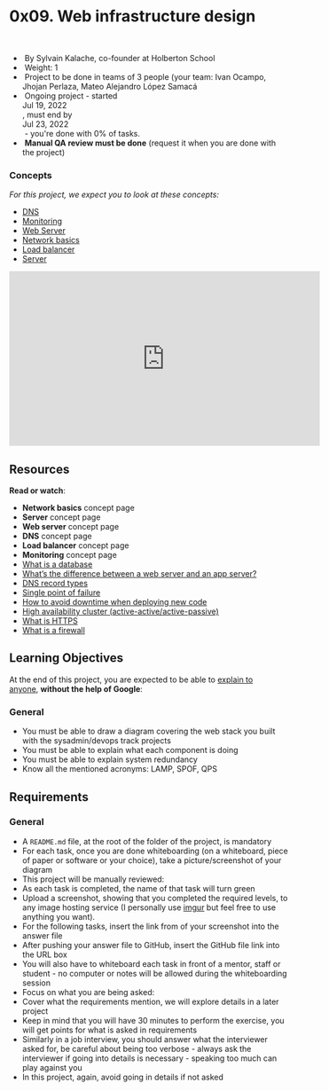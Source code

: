 <h1 class="gap">0x09. Web infrastructure design</h1>
<div data-react-class="tags/Tags" data-react-props="{&quot;tags&quot;:[]}" data-react-cache-id="tags/Tags-0">&nbsp;</div>
<ul id="project-metadata" class="list-group metadata">
<li class="list-group-item">&nbsp;By Sylvain Kalache, co-founder at Holberton School</li>
<li class="list-group-item">&nbsp;Weight: 1</li>
<li class="list-group-item">&nbsp;Project to be done in teams of 3 people (your team: Ivan Ocampo, Jhojan Perlaza, Mateo Alejandro L&oacute;pez Samac&aacute;</li>
<li class="list-group-item">&nbsp;Ongoing project - started&nbsp;
<div class="d-inline-block" data-react-class="common/DateTime" data-react-props="{&quot;showDate&quot;:true,&quot;showTime&quot;:false,&quot;value&quot;:&quot;2022-07-19T00:00:00.000-05:00&quot;}" data-react-cache-id="common/DateTime-0"><span title="" data-container="body" data-html="false" data-placement="auto top" data-toggle="tooltip" data-original-title="2022-07-19 00:00 (GMT-05:00)"><span class="datetime">Jul 19, 2022</span></span></div>
, must end by&nbsp;
<div class="d-inline-block" data-react-class="common/DateTime" data-react-props="{&quot;showDate&quot;:true,&quot;showTime&quot;:false,&quot;value&quot;:&quot;2022-07-23T00:00:00.000-05:00&quot;}" data-react-cache-id="common/DateTime-0"><span title="" data-container="body" data-html="false" data-placement="auto top" data-toggle="tooltip" data-original-title="2022-07-23 00:00 (GMT-05:00)"><span class="datetime">Jul 23, 2022</span></span></div>
&nbsp;- you're done with&nbsp;<span id="student_task_done_percentage">0</span>% of tasks.</li>
<li class="list-group-item">&nbsp;<strong>Manual QA review must be done</strong>&nbsp;(request it when you are done with the project)</li>
</ul>
<div class="panel panel-default">
<div class="panel-heading">
<h3 class="panel-title">Concepts</h3>
</div>
<div class="panel-body">
<p><em>For this project, we expect you to look at these concepts:</em></p>
<ul>
<li><a href="https://intranet.hbtn.io/concepts/12">DNS</a></li>
<li><a href="https://intranet.hbtn.io/concepts/13">Monitoring</a></li>
<li><a href="https://intranet.hbtn.io/concepts/17">Web Server</a></li>
<li><a href="https://intranet.hbtn.io/concepts/33">Network basics</a></li>
<li><a href="https://intranet.hbtn.io/concepts/46">Load balancer</a></li>
<li><a href="https://intranet.hbtn.io/concepts/67">Server</a></li>
</ul>
</div>
</div>
<div id="project-description" class="panel panel-default">
<div class="panel-body"><iframe title="YouTube video player" src="https://www.youtube.com/embed/lQNEW76KdYg" frameborder="0" width="560" height="315"></iframe>
<h2>Resources</h2>
<p><strong>Read or watch</strong>:</p>
<ul>
<li><strong>Network basics</strong>&nbsp;concept page</li>
<li><strong>Server</strong>&nbsp;concept page</li>
<li><strong>Web server</strong>&nbsp;concept page</li>
<li><strong>DNS</strong>&nbsp;concept page</li>
<li><strong>Load balancer</strong>&nbsp;concept page</li>
<li><strong>Monitoring</strong>&nbsp;concept page</li>
<li><a title="What is a database" href="https://intranet.hbtn.io/rltoken/woDFYUG0y_SrA79AaYbFCA" target="_blank">What is a database</a></li>
<li><a title="What's the difference between a web server and an app server?" href="https://intranet.hbtn.io/rltoken/Nb8B47Y2D8SLqQMOKVoQyQ" target="_blank">What&rsquo;s the difference between a web server and an app server?</a></li>
<li><a title="DNS record types" href="https://intranet.hbtn.io/rltoken/ojwHUACZEtIWfI9M6i7c3g" target="_blank">DNS record types</a></li>
<li><a title="Single point of failure" href="https://intranet.hbtn.io/rltoken/wYpewVpIp9PSqqL27RPafg" target="_blank">Single point of failure</a></li>
<li><a title="How to avoid downtime when deploying new code" href="https://intranet.hbtn.io/rltoken/Mlvynt0OgLQXrxjrC5Wlnw" target="_blank">How to avoid downtime when deploying new code</a></li>
<li><a title="High availability cluster (active-active/active-passive)" href="https://intranet.hbtn.io/rltoken/POX3jE0S6TChQHSYQraYeQ" target="_blank">High availability cluster (active-active/active-passive)</a></li>
<li><a title="What is HTTPS" href="https://intranet.hbtn.io/rltoken/N4BwU4wYDNW02kdzMiekFw" target="_blank">What is HTTPS</a></li>
<li><a title="What is a firewall" href="https://intranet.hbtn.io/rltoken/ZFTutaKN4wWzmL4fWhQmeg" target="_blank">What is a firewall</a></li>
</ul>
<h2>Learning Objectives</h2>
<p>At the end of this project, you are expected to be able to&nbsp;<a title="explain to anyone" href="https://intranet.hbtn.io/rltoken/Dvn7v5U404zIccrJ_jDevg" target="_blank">explain to anyone</a>,&nbsp;<strong>without the help of Google</strong>:</p>
<h3>General</h3>
<ul>
<li>You must be able to draw a diagram covering the web stack you built with the sysadmin/devops track projects</li>
<li>You must be able to explain what each component is doing</li>
<li>You must be able to explain system redundancy</li>
<li>Know all the mentioned acronyms: LAMP, SPOF, QPS</li>
</ul>
<h2>Requirements</h2>
<h3>General</h3>
<ul>
<li>A&nbsp;<code>README.md</code>&nbsp;file, at the root of the folder of the project, is mandatory</li>
<li>For each task, once you are done whiteboarding (on a whiteboard, piece of paper or software or your choice), take a picture/screenshot of your diagram</li>
<li>This project will be manually reviewed:</li>
<li>As each task is completed, the name of that task will turn green</li>
<li>Upload a screenshot, showing that you completed the required levels, to any image hosting service (I personally use&nbsp;<a title="imgur" href="https://intranet.hbtn.io/rltoken/QorG0rvw1PzqWBVrqWW6Sg" target="_blank">imgur</a>&nbsp;but feel free to use anything you want).</li>
<li>For the following tasks, insert the link from of your screenshot into the answer file</li>
<li>After pushing your answer file to GitHub, insert the GitHub file link into the URL box</li>
<li>You will also have to whiteboard each task in front of a mentor, staff or student - no computer or notes will be allowed during the whiteboarding session</li>
<li>Focus on what you are being asked:</li>
<li>Cover what the requirements mention, we will explore details in a later project</li>
<li>Keep in mind that you will have 30 minutes to perform the exercise, you will get points for what is asked in requirements</li>
<li>Similarly in a job interview, you should answer what the interviewer asked for, be careful about being too verbose - always ask the interviewer if going into details is necessary - speaking too much can play against you</li>
<li>In this project, again, avoid going in details if not asked</li>
</ul>
</div>
</div>